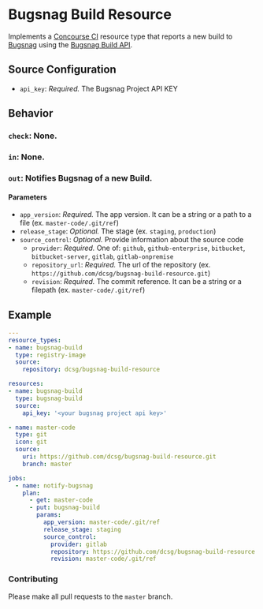# Bugsnag Build Resource

Implements a [Concourse CI](https://concourse-ci.org/) resource type that reports a new build to [Bugsnag](https://bugsnag.com/) using the [Bugsnag Build API](https://docs.bugsnag.com/api/build/). 

## Source Configuration

* `api_key`: *Required.* The Bugsnag Project API KEY

## Behavior

### `check`: None.

### `in`: None.

### `out`: Notifies Bugsnag of a new Build.

#### Parameters

* `app_version`: *Required.* The app version. It can be a string or a path to a file (ex. `master-code/.git/ref`)
* `release_stage`: *Optional.* The stage (ex. `staging`, `production`)
* `source_control`: *Optional.* Provide information about the source code
  * `provider`: *Required.* One of: `github`, `github-enterprise`, `bitbucket`, `bitbucket-server`, `gitlab`, `gitlab-onpremise`
  * `repository_url`: *Required.* The url of the repository (ex. `https://github.com/dcsg/bugsnag-build-resource.git`)
  * `revision`: *Required.* The commit reference. It can be a string or a filepath (ex. `master-code/.git/ref`)

## Example

```yaml
---
resource_types:
- name: bugsnag-build
  type: registry-image
  source:
    repository: dcsg/bugsnag-build-resource

resources:
- name: bugsnag-build
  type: bugsnag-build
  source:
    api_key: '<your bugsnag project api key>'

- name: master-code
  type: git
  icon: git
  source:
    uri: https://github.com/dcsg/bugsnag-build-resource.git
    branch: master

jobs:
  - name: notify-bugsnag
    plan:
      - get: master-code
      - put: bugsnag-build
        params:
          app_version: master-code/.git/ref
          release_stage: staging
          source_control:
            provider: gitlab
            repository: https://github.com/dcsg/bugsnag-build-resource.git
            revision: master-code/.git/ref
```

### Contributing

Please make all pull requests to the `master` branch.
